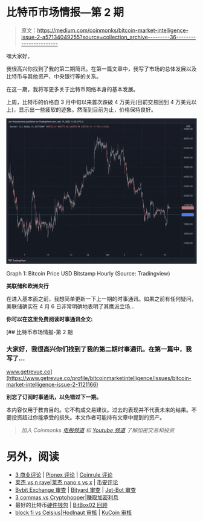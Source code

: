 # 比特币市场情报—第 2 期

> 原文：<https://medium.com/coinmonks/bitcoin-market-intelligence-issue-2-a57134049255?source=collection_archive---------36----------------------->

嘿大家好，

我很高兴你找到了我的第二期简讯。在第一篇文章中，我写了市场的总体发展以及比特币与其他资产、中央银行等的关系。

在这一期，我将写更多关于比特币网络本身的基本发展。

上周，比特币的价格自 3 月中旬以来首次跌破 4 万美元(目前交易回到 4 万美元以上)，显示出一些疲软的迹象。然而到目前为止，价格保持良好。

![](img/4a4c676b57c86dc3b537c55a28ee5d94.png)

Graph 1: Bitcoin Price USD Bitstamp Hourly (Source: Tradingview)

**美联储和欧洲央行**

在进入基本面之前，我想简单更新一下上一期的时事通讯。如果之前有任何疑问，美联储确实在 4 月 6 日非常明确地表明了其鹰派立场…

**你可以在这里免费阅读时事通讯全文:**

[](https://www.getrevue.co/profile/bitcoinmarketintelligence/issues/bitcoin-market-intelligence-issue-2-1121166) [## 比特币市场情报-第 2 期

### 大家好，我很高兴你们找到了我的第二期时事通讯。在第一篇中，我写了…

www.getrevue.co](https://www.getrevue.co/profile/bitcoinmarketintelligence/issues/bitcoin-market-intelligence-issue-2-1121166) 

**别忘了订阅时事通讯，以免错过下一期。**

本内容仅用于教育目的。它不构成交易建议。过去的表现并不代表未来的结果。不要投资超过你能承受的损失。本文作者可能持有文章中提到的资产。

> *加入 Coinmonks* [*电报频道*](https://t.me/coincodecap) *和* [*Youtube 频道*](https://www.youtube.com/c/coinmonks/videos) *了解加密交易和投资*

# 另外，阅读

*   [3 商业评论](/coinmonks/3commas-review-an-excellent-crypto-trading-bot-2020-1313a58bec92) | [Pionex 评论](https://coincodecap.com/pionex-review-exchange-with-crypto-trading-bot) | [Coinrule 评论](/coinmonks/coinrule-review-2021-a-beginner-friendly-crypto-trading-bot-daf0504848ba)
*   [莱杰 vs n rave](/coinmonks/ledger-vs-ngrave-zero-7e40f0c1d694)|[莱杰 nano s vs x](/coinmonks/ledger-nano-s-vs-x-battery-hardware-price-storage-59a6663fe3b0) | [币安评论](/coinmonks/binance-review-ee10d3bf3b6e)
*   [Bybit Exchange 审查](/coinmonks/bybit-exchange-review-dbd570019b71) | [Bityard 审查](https://coincodecap.com/bityard-reivew) | [Jet-Bot 审查](https://coincodecap.com/jet-bot-review)
*   [3 commas vs Cryptohopper](/coinmonks/3commas-vs-pionex-vs-cryptohopper-best-crypto-bot-6a98d2baa203)|[赚取加密利息](/coinmonks/earn-crypto-interest-b10b810fdda3)
*   最好的比特币[硬件钱包](/coinmonks/hardware-wallets-dfa1211730c6) | [BitBox02 回顾](/coinmonks/bitbox02-review-your-swiss-bitcoin-hardware-wallet-c36c88fff29)
*   [block fi vs Celsius](/coinmonks/blockfi-vs-celsius-vs-hodlnaut-8a1cc8c26630)|[Hodlnaut 审核](/coinmonks/hodlnaut-review-best-way-to-hodl-is-to-earn-interest-on-your-bitcoin-6658a8c19edf) | [KuCoin 审核](https://coincodecap.com/kucoin-review)